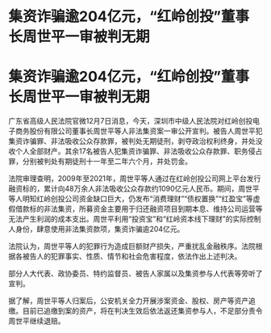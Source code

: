 # 集资诈骗逾204亿元，“红岭创投”董事长周世平一审被判无期

# 集资诈骗逾204亿元，“红岭创投”董事长周世平一审被判无期

广东省高级人民法院官微12月7日消息，今天，深圳市中级人民法院对红岭创投电子商务股份有限公司董事长周世平等人非法集资案一审公开宣判。被告人周世平犯集资诈骗罪、非法吸收公众存款罪，被判处无期徒刑，剥夺政治权利终身，并处没收个人全部财产。其余17名被告人犯集资诈骗罪、非法吸收公众存款罪、职务侵占罪，分别被判处有期徒刑十一年至二年六个月，并处罚金。

法院审理查明，2009年至2021年，周世平等人通过在红岭创投公司网上平台发行融资标的，累计向48万余人非法吸收公众存款约1090亿元人民币。期间，周世平等人明知红岭创投公司资金缺口巨大，仍发布“消费理财”“债权置换”“红盈宝”等虚假借款标的非法集资，所募资金主要用于归还融资项目到期本息、维持公司运营等无法产生利润的成本支出。周世平利用“投资宝”和“红岭资本线下理财”的实际控制人身份，肆意使用非法集资款项，集资诈骗逾204亿元。

法院认为，周世平等人的犯罪行为造成巨额财产损失，严重扰乱金融秩序。法院根据各被告人的犯罪事实、性质、情节和社会危害程度，依法作出上述判决。

部分人大代表、政协委员、特约监督员、被告人家属以及集资参与人代表等旁听了宣判。

据了解，周世平等人归案后，公安机关全力开展涉案资金、股权、房产等资产追缴。目前已追缴到案的资产，将在判决生效后依法返还集资参与人，不足部分责令周世平继续退赔。

